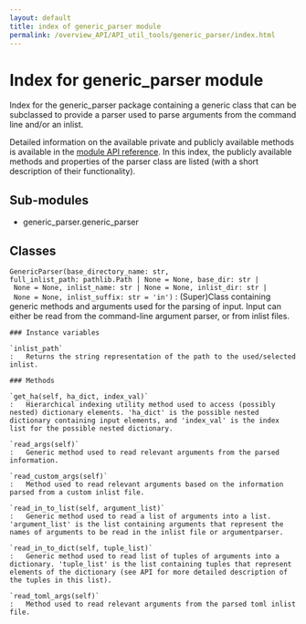 ```yaml
---
layout: default
title: index of generic_parser module
permalink: /overview_API/API_util_tools/generic_parser/index.html
---
```


# Index for generic_parser module

Index for the generic_parser package containing a generic class that can be subclassed to provide a parser used to parse arguments from the command line and/or an inlist.

Detailed information on the available private and publicly available methods is available in the [module API reference](generic_parser.html).
In this index, the publicly available methods and properties of the parser class are listed (with a short description of their functionality).

## Sub-modules

* generic_parser.generic_parser

## Classes

`GenericParser(base_directory_name: str, full_inlist_path: pathlib.Path | None = None, base_dir: str | None = None, inlist_name: str | None = None, inlist_dir: str | None = None, inlist_suffix: str = 'in')`
:   (Super)Class containing generic methods and arguments used for the parsing of input. Input can either be read from the command-line argument parser, or from inlist files.

    ### Instance variables

    `inlist_path`
    :   Returns the string representation of the path to the used/selected inlist.

    ### Methods

    `get_ha(self, ha_dict, index_val)`
    :   Hierarchical indexing utility method used to access (possibly nested) dictionary elements. 'ha_dict' is the possible nested dictionary containing input elements, and 'index_val' is the index list for the possible nested dictionary.

    `read_args(self)`
    :   Generic method used to read relevant arguments from the parsed information.

    `read_custom_args(self)`
    :   Method used to read relevant arguments based on the information parsed from a custom inlist file.

    `read_in_to_list(self, argument_list)`
    :   Generic method used to read a list of arguments into a list. 'argument_list' is the list containing arguments that represent the names of arguments to be read in the inlist file or argumentparser.

    `read_in_to_dict(self, tuple_list)`
    :   Generic method used to read list of tuples of arguments into a dictionary. 'tuple_list' is the list containing tuples that represent elements of the dictionary (see API for more detailed description of the tuples in this list). 

    `read_toml_args(self)`
    :   Method used to read relevant arguments from the parsed toml inlist file.
